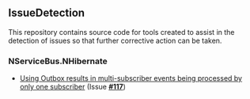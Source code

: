 ## IssueDetection

This repository contains source code for tools created to assist in the detection of issues so that further corrective action can be taken.

### NServiceBus.NHibernate

* [Using Outbox results in multi-subscriber events being processed by only one subscriber](NServiceBus.NHibernate/issue-117) (Issue [__#117__](https://github.com/Particular/NServiceBus.NHibernate/issues/117))